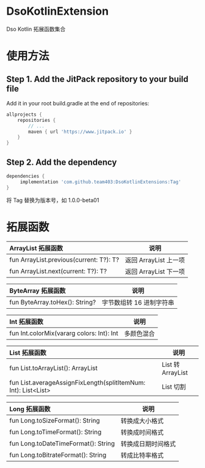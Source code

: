 # DsoKotlinExtension

Dso Kotlin 拓展函数集合

# 使用方法

## Step 1. Add the JitPack repository to your build file

Add it in your root build.gradle at the end of repositories:

```groovy
allprojects {
	repositories {
		// ...
		maven { url 'https://www.jitpack.io' }
	}
}
```
	
## Step 2. Add the dependency

```groovy
dependencies {
	 implementation 'com.github.team403:DsoKotlinExtensions:Tag'
}
```
将 Tag 替换为版本号，如 1.0.0-beta01

# 拓展函数

| ArrayList 拓展函数 | 说明 |
|:---- | ---- | 
| fun <T> ArrayList<T>.previous(current: T?): T? | 返回 ArrayList 上一项 |    
| fun <T> ArrayList<T>.next(current: T?): T? | 返回 ArrayList 下一项 |

| ByteArray 拓展函数 | 说明 |
|:---- | ---- | 
| fun ByteArray.toHex(): String? | 字节数组转 16 进制字符串 |  

| Int 拓展函数 | 说明 |
|:---- | ---- | 
| fun Int.colorMix(vararg colors: Int): Int | 多颜色混合 |

| List 拓展函数 | 说明 |
|:---- | ---- | 
| fun <T> List<T>.toArrayList(): ArrayList<T> | List 转 ArrayList |
| fun <T> List<T>.averageAssignFixLength(splitItemNum: Int): List<List<T>> | List 切割 |

| Long 拓展函数 | 说明 |
|:---- | ---- | 
| fun Long.toSizeFormat(): String | 转换成大小格式 |
| fun Long.toTimeFormat(): String | 转换成时间格式 |
| fun Long.toDateTimeFormat(): String | 转换成日期时间格式 |
| fun Long.toBitrateFormat(): String | 转成比特率格式 |
